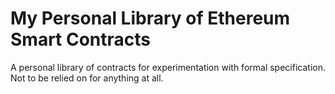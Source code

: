 # My Personal Library of Ethereum Smart Contracts

A personal library of contracts for experimentation with formal specification. Not to be relied on for anything at all.
